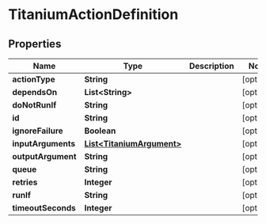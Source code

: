 

# TitaniumActionDefinition


## Properties

| Name | Type | Description | Notes |
|------------ | ------------- | ------------- | -------------|
|**actionType** | **String** |  |  [optional] |
|**dependsOn** | **List&lt;String&gt;** |  |  [optional] |
|**doNotRunIf** | **String** |  |  [optional] |
|**id** | **String** |  |  [optional] |
|**ignoreFailure** | **Boolean** |  |  [optional] |
|**inputArguments** | [**List&lt;TitaniumArgument&gt;**](TitaniumArgument.md) |  |  [optional] |
|**outputArgument** | **String** |  |  [optional] |
|**queue** | **String** |  |  [optional] |
|**retries** | **Integer** |  |  [optional] |
|**runIf** | **String** |  |  [optional] |
|**timeoutSeconds** | **Integer** |  |  [optional] |



